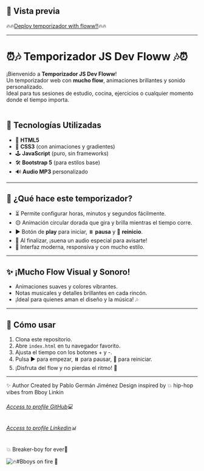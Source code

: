 
## 📸 Vista previa

🔥🔥[Deploy temporizador with floww!!](https://tempowithfloww.netlify.app/)🔥🔥

---

# ⏰🎶 Temporizador JS Dev Floww 🎶⏰

¡Bienvenido a **Temporizador JS Dev Floww**!  
Un temporizador web con **mucho flow**, animaciones brillantes y sonido personalizado.  
Ideal para tus sesiones de estudio, cocina, ejercicios o cualquier momento donde el tiempo importa.  
<br>

## 🚀 Tecnologías Utilizadas

- 🎨 **HTML5**  
- 🎼 **CSS3** (con animaciones y gradientes)
- 🕹️ **JavaScript** (puro, sin frameworks)
- 🛠️ **Bootstrap 5** (para estilos base)
- 🔊 **Audio MP3** personalizado

---

## 🎵 ¿Qué hace este temporizador?

- ⏳ Permite configurar horas, minutos y segundos fácilmente.
- 🟡 Animación circular dorada que gira y brilla mientras el tiempo corre.
- ▶️ Botón de **play** para iniciar, ⏸️ **pausa** y 🔄 **reinicio**.
- 🔔 Al finalizar, ¡suena un audio especial para avisarte!
- 🎹 Interfaz moderna, responsiva y con mucho estilo.

---

## ✨ ¡Mucho Flow Visual y Sonoro!

- Animaciones suaves y colores vibrantes.
- Notas musicales y detalles brillantes en cada rincón.
- ¡Ideal para quienes aman el diseño y la música! 🎶

---

## 📝 Cómo usar

1. Clona este repositorio.
2. Abre `index.html` en tu navegador favorito.
3. Ajusta el tiempo con los botones + y -.
4. Pulsa ▶️ para empezar, ⏸️ para pausar, 🔄 para reiniciar.
5. ¡Disfruta del flow y no pierdas el ritmo! 🎵

---


✨ Author
Created by Pablo Germán Jiménez
Design inspired by 💥 hip-hop vibes from Bboy Linkin

###### [Access to profile GitHub](https://github.com/Pablo-German-Jimenez)💻
###### [Access to profile Linkedin](https://www.linkedin.com/in/pablo-german-jimenez-0b706a200/)📊

💥 Breaker-boy for ever🎵 

 ![🔥#Bboys on fire 🎵 ](https://media4.giphy.com/media/v1.Y2lkPTc5MGI3NjExeG11M2dtOHdnYWUxN3N6NTFoZ2t5Z24xcmV5djJjcjI4ODlyZ3duZSZlcD12MV9pbnRlcm5hbF9naWZfYnlfaWQmY3Q9Zw/ANFZtmUiXncuUmKMwY/giphy.gif)
